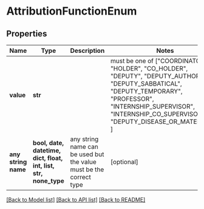 # AttributionFunctionEnum


## Properties
Name | Type | Description | Notes
------------ | ------------- | ------------- | -------------
**value** | **str** |  |  must be one of ["COORDINATOR", "HOLDER", "CO_HOLDER", "DEPUTY", "DEPUTY_AUTHORITY", "DEPUTY_SABBATICAL", "DEPUTY_TEMPORARY", "PROFESSOR", "INTERNSHIP_SUPERVISOR", "INTERNSHIP_CO_SUPERVISOR", "DEPUTY_DISEASE_OR_MATERNITY", ]
**any string name** | **bool, date, datetime, dict, float, int, list, str, none_type** | any string name can be used but the value must be the correct type | [optional]

[[Back to Model list]](../README.md#documentation-for-models) [[Back to API list]](../README.md#documentation-for-api-endpoints) [[Back to README]](../README.md)


